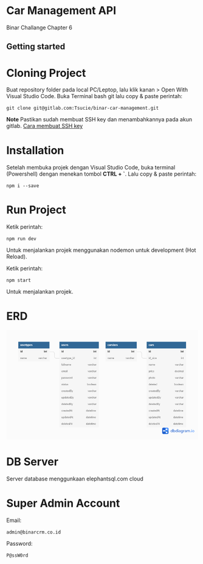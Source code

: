 # Car Management API

Binar Challange Chapter 6

## Getting started

# Cloning Project

Buat repository folder pada local PC/Leptop, lalu klik kanan > Open With Visual Studio Code.
Buka Terminal bash git lalu copy & paste perintah:

```
git clone git@gitlab.com:Tsucie/binar-car-management.git
```

**Note**
Pastikan sudah membuat SSH key dan menambahkannya pada akun gitlab.
[Cara membuat SSH key](https://gitlab.com/help/user/ssh.md)

# Installation

Setelah membuka projek dengan Visual Studio Code, buka terminal (Powershell) dengan menekan tombol **CTRL + `**. Lalu copy & paste perintah:

```
npm i --save
```

# Run Project

Ketik perintah:

```
npm run dev
```

Untuk menjalankan projek menggunakan nodemon untuk development (Hot Reload).

Ketik perintah:

```
npm start
```

Untuk menjalankan projek.

# ERD
![bcr_management ERD](./db/car-management-erd.png)

# DB Server
Server database menggunkaan elephantsql.com cloud

# Super Admin Account
Email:
```
admin@binarcrm.co.id
```
Password:
```
P@ssW0rd
```